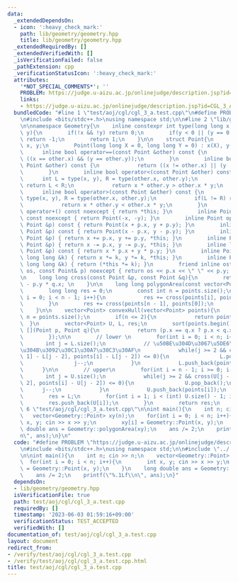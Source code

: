 ```yaml
---
data:
  _extendedDependsOn:
  - icon: ':heavy_check_mark:'
    path: lib/geometry/geometry.hpp
    title: lib/geometry/geometry.hpp
  _extendedRequiredBy: []
  _extendedVerifiedWith: []
  _isVerificationFailed: false
  _pathExtension: cpp
  _verificationStatusIcon: ':heavy_check_mark:'
  attributes:
    '*NOT_SPECIAL_COMMENTS*': ''
    PROBLEM: https://judge.u-aizu.ac.jp/onlinejudge/description.jsp?id=CGL_3_A
    links:
    - https://judge.u-aizu.ac.jp/onlinejudge/description.jsp?id=CGL_3_A
  bundledCode: "#line 1 \"test/aoj/cgl/cgl_3_a.test.cpp\"\n#define PROBLEM \"https://judge.u-aizu.ac.jp/onlinejudge/description.jsp?id=CGL_3_A\"\
    \n#include <bits/stdc++.h>\nusing namespace std;\n\n#line 2 \"lib/geometry/geometry.hpp\"\
    \n\nnamespace Geometry{\n    inline constexpr int type(long long x, long long\
    \ y){\n        if(!x && !y) return 0;\n        if(y < 0 || (y == 0 && x > 0))\
    \ return -1;\n        return 1;\n    }\n\n    struct Point{\n        long long\
    \ x, y;\n        Point(long long X = 0, long long Y = 0) : x(X), y(Y){}\n\n  \
    \      inline bool operator==(const Point &other) const {\n            return\
    \ ((x == other.x) && (y == other.y));\n        }\n        inline bool operator!=(const\
    \ Point &other) const {\n            return ((x != other.x) || (y != other.y));\n\
    \        }\n        inline bool operator<(const Point &other) const {\n      \
    \      int L = type(x, y), R = type(other.x, other.y);\n            if(L != R)\
    \ return L < R;\n            return x * other.y > other.x * y;\n        }\n  \
    \      inline bool operator>(const Point &other) const {\n            int L =\
    \ type(x, y), R = type(other.x, other.y);\n            if(L != R) return L > R;\n\
    \            return x * other.y < other.x * y;\n        }\n        inline Point\
    \ operator+() const noexcept { return *this; }\n        inline Point operator-()\
    \ const noexcept { return Point(-x, -y); }\n        inline Point operator+(const\
    \ Point &p) const { return Point(x + p.x, y + p.y); }\n        inline Point operator-(const\
    \ Point &p) const { return Point(x - p.x, y - p.y); }\n        inline Point &operator+=(const\
    \ Point &p) { return x += p.x, y += p.y, *this; }\n        inline Point &operator-=(const\
    \ Point &p) { return x -= p.x, y -= p.y, *this; }\n        inline long long operator*(const\
    \ Point &p) const { return x * p.x + y * p.y; }\n        inline Point &operator*=(const\
    \ long long &k) { return x *= k, y *= k, *this; }\n        inline Point operator*(const\
    \ long long &k) { return (*this *= k); }\n        friend inline ostream& operator<<(ostream&\
    \ os, const Point& p) noexcept { return os << p.x << \" \" << p.y; }\n    };\n\
    \n    long long cross(const Point &p, const Point &q){\n        return p.x * q.y\
    \ - p.y * q.x; \n    }\n\n    long long polygonArea(const vector<Point> &points){\n\
    \        long long res = 0;\n        const int n = points.size();\n        for(int\
    \ i = 0; i < n - 1; i++){\n            res += cross(points[i], points[i + 1]);\n\
    \        }\n        res += cross(points[n - 1], points[0]);\n        return res;\n\
    \    }\n\n    vector<Point> convexHull(vector<Point> points){\n        const int\
    \ n = points.size();\n        if(n <= 2){\n            return points;\n      \
    \  }\n        vector<Point> U, L, res;\n        sort(points.begin(), points.end(),\
    \ [](Point p, Point q){\n            return (p.x == q.x ? p.x < q.x : p.y < q.y);\n\
    \        });\n\n        // lower \n        for(int i = 0; i < n; i++){\n     \
    \       int j = L.size();\n            // \u50BE\u304D\u3067\u5DE6\u56DE\u308A\
    \u304B\u3092\u30C1\u30A7\u30C3\u30AF\n            while(j >= 2 && cross(L[j -\
    \ 1] - L[j - 2], points[i] - L[j - 2]) <= 0){\n                L.pop_back();\n\
    \                j--;\n            }\n            L.push_back(points[i]);\n  \
    \      }\n\n        // upper\n        for(int i = n - 1; i >= 0; i--){\n     \
    \       int j = U.size();\n            while(j >= 2 && cross(U[j - 1] - U[j -\
    \ 2], points[i] - U[j - 2]) <= 0){\n                U.pop_back();\n          \
    \      j--;\n            }\n            U.push_back(points[i]);\n        }\n\n\
    \        res = L;\n        for(int i = 1; i < (int) U.size() - 1; i++){\n    \
    \        res.push_back(U[i]);\n        }\n        return res;\n    }\n}\n#line\
    \ 6 \"test/aoj/cgl/cgl_3_a.test.cpp\"\n\nint main(){\n    int n; cin >> n;\n \
    \   vector<Geometry::Point> xy(n);\n    for(int i = 0; i < n; i++){\n        int\
    \ x, y; cin >> x >> y;\n        xy[i] = Geometry::Point(x, y);\n    }\n    long\
    \ double ans = Geometry::polygonArea(xy);\n    ans /= 2;\n    printf(\"%.1Lf\\\
    n\", ans);\n}\n"
  code: "#define PROBLEM \"https://judge.u-aizu.ac.jp/onlinejudge/description.jsp?id=CGL_3_A\"\
    \n#include <bits/stdc++.h>\nusing namespace std;\n\n#include \"../../../lib/geometry/geometry.hpp\"\
    \n\nint main(){\n    int n; cin >> n;\n    vector<Geometry::Point> xy(n);\n  \
    \  for(int i = 0; i < n; i++){\n        int x, y; cin >> x >> y;\n        xy[i]\
    \ = Geometry::Point(x, y);\n    }\n    long double ans = Geometry::polygonArea(xy);\n\
    \    ans /= 2;\n    printf(\"%.1Lf\\n\", ans);\n}"
  dependsOn:
  - lib/geometry/geometry.hpp
  isVerificationFile: true
  path: test/aoj/cgl/cgl_3_a.test.cpp
  requiredBy: []
  timestamp: '2023-06-03 01:59:16+09:00'
  verificationStatus: TEST_ACCEPTED
  verifiedWith: []
documentation_of: test/aoj/cgl/cgl_3_a.test.cpp
layout: document
redirect_from:
- /verify/test/aoj/cgl/cgl_3_a.test.cpp
- /verify/test/aoj/cgl/cgl_3_a.test.cpp.html
title: test/aoj/cgl/cgl_3_a.test.cpp
---
```

